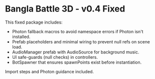Bangla Battle 3D - v0.4 Fixed
============================

This fixed package includes:
- Photon fallback macros to avoid namespace errors if Photon isn't installed.
- Prefab placeholders and minimal wiring to prevent null refs on scene load.
- AudioManager prefab with AudioSource for background music.
- UI safe-guards (null checks) in controllers.
- BotSpawner that ensures spawnPoints exist before instantiation.

Import steps and Photon guidance included.
